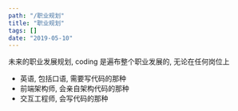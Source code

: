 ```yaml
---
path: "/职业规划"
title: "职业规划"
tags: []
date: "2019-05-10"
---
```


未来的职业发展规划, coding 是遍布整个职业发展的, 无论在任何岗位上

* 英语, 包括口语, 需要写代码的那种
* 前端架构师, 会亲自架构代码的那种
* 交互工程师, 会写代码的那种

